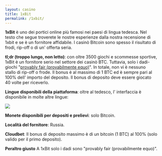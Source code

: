 ```yaml
---
layout: casino
title: 1xBit
permalink: /1xbit/
---
```


<strong>1xBit</strong> è uno dei portici online più famosi nei paesi di lingua tedesca. Nel testo che segue troverete le nostre esperienze dalla nostra recensione di 1xbit e se è un fornitore affidabile. I casinò Bitcoin sono spesso il risultato di frodi, rip-off o di un' offerta seria.

<strong>tl;dr (troppo lungo, non letto)</strong>: con oltre 3500 giochi e scommesse sportive, 1xBit è un fornitore serio nel settore dei casinò BTC. Tuttavia, solo i dadi-giochi "<a href="http://bitcoincasinodeutsch.de/provably-fair/">provably fair (provabilmente equo)</a>". In totale, non vi è nessuno stallo di rip-off o frode. Il bonus è al massimo di 1 BTC ed è sempre pari al 100% dell' importo del deposito. Il bonus di deposito deve essere giocato 40 volte per riceverlo.

<strong>Lingue disponibili della piattaforma</strong>: oltre al tedesco, l' interfaccia è disponibile in molte altre lingue:

<img src="http://www.btccasino.it/images/1xbit-lingua.jpg">

<strong>Monete disponibili per depositi e prelievi</strong>: solo Bitcoin.

<strong>Località del fornitore</strong>: Russia.

<strong>Cloudbet</strong>: Il bonus di deposito massimo è di un bitcoin (1 BTC) al 100% (solo valido per il primo deposito).

<strong>Peraltro giusto</strong> A 1xBit solo i dadi sono "provably fair (provabilmente equo)".
